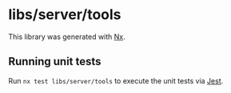 # libs/server/tools

This library was generated with [Nx](https://nx.dev).

## Running unit tests

Run `nx test libs/server/tools` to execute the unit tests via [Jest](https://jestjs.io).
